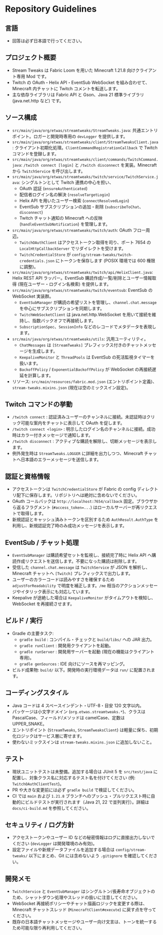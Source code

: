 # Repository Guidelines

## 言語
- 回答は必ず日本語で行ってください。

## プロジェクト概要
- Stream Tweaks は Fabric Loom を用いた Minecraft 1.21.8 向けクライアント専用 Mod です。
- Twitch の OAuth・Helix API・EventSub WebSocket を組み合わせて、Minecraft 内チャットに Twitch コメントを転送します。
- 主な依存ライブラリは Fabric API と Gson、Java 21 標準ライブラリ (java.net.http など) です。

## ソース構成
- `src/main/java/org/etwas/streamtweaks/StreamTweaks.java`: 共通エントリポイント。ロガーと開発時専用の `devLogger` を提供します。
- `src/main/java/org/etwas/streamtweaks/client/StreamTweaksClient.java`: クライアント初期化処理。`ClientCommandRegistrationCallback` で Twitch コマンドを登録します。
- `src/main/java/org/etwas/streamtweaks/client/commands/TwitchCommand.java`: `/twitch connect [login]` と `/twitch disconnect` を実装。Minecraft から `TwitchService` を呼び出します。
- `src/main/java/org/etwas/streamtweaks/twitch/service/TwitchService.java`: シングルトンとして Twitch 連携の中心を担い、
  - OAuth 認証 (`ensureAuthenticated`)
  - 配信者ログイン名の解決 (`resolveTargetLogin`)
  - Helix API を用いたユーザー検索 (`connectResolvedLogin`)
  - EventSub サブスクリプションの追加・削除 (`subscribeToChat`、`disconnect`)
  - Twitch チャット通知の Minecraft への反映 (`handleEventSubNotification`)
  を管理します。
- `src/main/java/org/etwas/streamtweaks/twitch/auth`: OAuth フロー周辺。
  - `TwitchOAuthClient` はアクセストークン取得を司り、ポート 7654 の `LocalHttpCallbackServer` でリダイレクトを受けます。
  - `TwitchCredentialStore` が `config/stream-tweaks/twitch-credentials.json` にトークンを保存します (POSIX 環境では 600 権限に調整)。
- `src/main/java/org/etwas/streamtweaks/twitch/api/HelixClient.java`: Helix REST API ラッパー。EventSub 購読作成/一覧/削除とユーザー情報取得 (現在ユーザー・ログイン名検索) を提供します。
- `src/main/java/org/etwas/streamtweaks/twitch/eventsub`: EventSub の WebSocket 実装群。
  - `EventSubManager` が購読の希望リストを管理し、`channel.chat.message` を中心にサブスクリプションを同期します。
  - `TwitchWebSocketClient` は java.net.http.WebSocket を用いて接続を維持し、指数バックオフで再接続します。
  - `SubscriptionSpec`、`SessionInfo` などのレコードでメタデータを表現します。
- `src/main/java/org/etwas/streamtweaks/utils`: 汎用ユーティリティ。
  - `ChatMessages` は `[StreamTweaks]` プレフィックス付きのチャットメッセージを生成します。
  - `KeepaliveMonitor` と `ThreadPools` は EventSub の死活監視タイマーを扱います。
  - `BackoffPolicy` / `ExponentialBackoffPolicy` が WebSocket の再接続遅延を計算します。
- リソース: `src/main/resources/fabric.mod.json` (エントリポイント定義)、`stream-tweaks.mixins.json` (現在は空のミックスイン設定)。

## Twitch コマンドの挙動
- `/twitch connect` : 認証済みユーザーのチャンネルに接続。未認証時はクリック可能な案内をチャットに表示して OAuth を促します。
- `/twitch connect <login>` : 明示したログイン名のチャンネルに接続。成功時はカラー付きメッセージで通知します。
- `/twitch disconnect` : アクティブな購読を解除し、切断メッセージを表示します。
- 例外発生時は `StreamTweaks.LOGGER` に詳細を出力しつつ、Minecraft チャットへ日本語のエラーメッセージを送信します。

## 認証と資格情報
- アクセストークンは `TwitchCredentialStore` が Fabric の config ディレクトリ配下に保存します。リポジトリへは絶対に含めないでください。
- OAuth コールバックは `http://localhost:7654/callback` 固定。ブラウザから返るフラグメント (`#access_token=...`) はローカルサーバーが再リクエストで取得します。
- 新規認証とキャッシュ済みトークンを区別するため `AuthResult.AuthType` を利用し、新規認証完了時のみ成功メッセージを表示します。

## EventSub / チャット処理
- `EventSubManager` は購読希望セットを監視し、接続完了時に Helix API へ購読作成リクエストを送信します。不要になった購読は削除します。
- 受信した `channel.chat.message` は `TwitchService` が JSON を解析し、Minecraft チャットへ `[Twitch]` プレフィックスで出力します。
- ユーザーのカラーコードは読みやすさを確保するため `adjustForReadability` で明度を補正します。`/me` 相当のアクションメッセージやイタリック表示にも対応しています。
- Keepalive が途絶した場合は `KeepaliveMonitor` がタイムアウトを検知し、WebSocket を再接続させます。

## ビルド / 実行
- Gradle の主要タスク:
  - `gradle build` : コンパイル・チェックと `build/libs/` への JAR 出力。
  - `gradle runClient` : 開発用クライアントを起動。
  - `gradle runServer` : 開発用サーバーを起動 (現在の機能はクライアント専用)。
  - `gradle genSources` : IDE 向けにソースを再マッピング。
- ビルド成果物: `build/` 以下。開発時の実行環境データは `run/` に配置されます。

## コーディングスタイル
- Java コードは 4 スペースインデント・UTF-8・目安 120 文字以内。
- パッケージは小文字ドメイン (`org.etwas.streamtweaks.*`)、クラスは PascalCase、フィールド/メソッドは camelCase、定数は UPPER_SNAKE。
- エントリポイント (`StreamTweaks`, `StreamTweaksClient`) は軽量に保ち、初期化ロジックはサービス層に寄せます。
- 使わないミックスインは `stream-tweaks.mixins.json` に追加しないこと。

## テスト
- 現状ユニットテストは未整備。追加する場合は JUnit 5 を `src/test/java` に配置し、対象クラス名に対応するテスト名を付けてください (例: `TwitchOAuthClientTest`)。
- PR や大きな変更前には必ず `gradle build` で検証してください。
- CI では `main` および `1.21.8` ブランチへのプッシュ・プルリクエスト時に自動的にビルドテストが実行されます（Java 21, 22 で並列実行）。詳細は `docs/ci-build.md` を参照してください。

## セキュリティ / ログ方針
- アクセストークンやユーザー ID などの秘密情報はログに直接出力しないでください (`devLogger` は開発環境のみ有効)。
- 設定ファイルや新規データファイルを追加する場合は `config/stream-tweaks/` 以下にまとめ、Git には含めないよう `.gitignore` を確認してください。

## 開発メモ
- `TwitchService` と `EventSubManager` はシングルトン/長寿命オブジェクトのため、シャットダウン処理やスレッドの扱いに注意してください。
- WebSocket 再接続ポリシーやチャット描画ロジックを変更する際は、Minecraft チャットスレッド (`MinecraftClient#execute`) に戻す点を守ってください。
- 既存の日本語チャットメッセージやユーザー向け文言は、トーンを統一するため可能な限り再利用してください。
